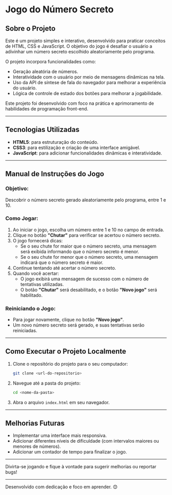 # Jogo do Número Secreto

## Sobre o Projeto
Este é um projeto simples e interativo, desenvolvido para praticar conceitos de HTML, CSS e JavaScript. O objetivo do jogo é desafiar o usuário a adivinhar um número secreto escolhido aleatoriamente pelo programa.

O projeto incorpora funcionalidades como:
- Geração aleatória de números.
- Interatividade com o usuário por meio de mensagens dinâmicas na tela.
- Uso da API de síntese de fala do navegador para melhorar a experiência do usuário.
- Lógica de controle de estado dos botões para melhorar a jogabilidade.

Este projeto foi desenvolvido com foco na prática e aprimoramento de habilidades de programação front-end.

---

## Tecnologias Utilizadas
- **HTML5**: para estruturação do conteúdo.
- **CSS3**: para estilização e criação de uma interface amigável.
- **JavaScript**: para adicionar funcionalidades dinâmicas e interatividade.

---

## Manual de Instruções do Jogo

### Objetivo:
Descobrir o número secreto gerado aleatoriamente pelo programa, entre 1 e 10.

### Como Jogar:
1. Ao iniciar o jogo, escolha um número entre 1 e 10 no campo de entrada.
2. Clique no botão **"Chutar"** para verificar se acertou o número secreto.
3. O jogo fornecerá dicas:
   - Se o seu chute for maior que o número secreto, uma mensagem será exibida informando que o número secreto é menor.
   - Se o seu chute for menor que o número secreto, uma mensagem indicará que o número secreto é maior.
4. Continue tentando até acertar o número secreto.
5. Quando você acertar:
   - O jogo exibirá uma mensagem de sucesso com o número de tentativas utilizadas.
   - O botão **"Chutar"** será desabilitado, e o botão **"Novo jogo"** será habilitado.

### Reiniciando o Jogo:
- Para jogar novamente, clique no botão **"Novo jogo"**.
- Um novo número secreto será gerado, e suas tentativas serão reiniciadas.

---

## Como Executar o Projeto Localmente
1. Clone o repositório do projeto para o seu computador:
   ```bash
   git clone <url-do-repositorio>
   ```
2. Navegue até a pasta do projeto:
   ```bash
   cd <nome-da-pasta>
   ```
3. Abra o arquivo `index.html` em seu navegador.

---

## Melhorias Futuras
- Implementar uma interface mais responsiva.
- Adicionar diferentes níveis de dificuldade (com intervalos maiores ou menores de números).
- Adicionar um contador de tempo para finalizar o jogo.

---

Divirta-se jogando e fique à vontade para sugerir melhorias ou reportar bugs!

---

Desenvolvido com dedicação e foco em aprender. 😊

